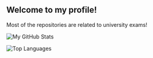 ## Welcome to my profile!

Most of the repositories are related to university exams!

![My GitHub Stats](https://github-readme-stats.vercel.app/api?username=Stausssi&theme=aura)

![Top Languages](https://github-readme-stats.vercel.app/api/top-langs/?username=Stausssi&theme=aura&layout=compact)
